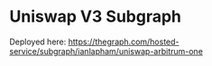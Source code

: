 # Uniswap V3 Subgraph

Deployed here: https://thegraph.com/hosted-service/subgraph/ianlapham/uniswap-arbitrum-one
